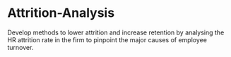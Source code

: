 # Attrition-Analysis
Develop methods to lower attrition and increase retention by analysing the HR attrition rate in the firm to pinpoint the major causes of employee turnover.
